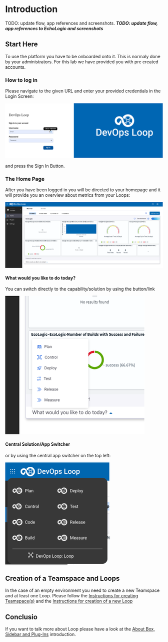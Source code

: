 # Introduction

TODO: update flow, app references and screenshots.
_**TODO: update flow, app references to EchoLogic and screenshots**_

## Start Here

To use the platform you have to be onboarded onto it. This is normaly done by your administrators. For this lab we have provided you with pre created accounts.

### How to log in

Please navigate to the given URL and enter your provided credentials in the Login Screen:

![Login Screen](media/Loop_Login_Page.png)

and press the Sign In Button.

### The Home Page

After you have been logged in you will be directed to your homepage and it will provide you an overview about metrics from your Loops:

![Home Page](media/Loop_Home_Page.png)

#### What would you like to do today?

You can switch directly to the capability/solution by using the button/link

![What would you like to do today?](media/Loop_whatwouldyouliketodotoday.png)

#### Central Solution/App Switcher

or by using the central app switcher on the top left:

![Central App Switcher](media/Loop_central_app_control.png)

## Creation of a Teamspace and Loops

In the case of an empty environment you need to create a new Teamspace and at least one Loop. Please follow the [Instructions for creating Teamspace(s)](teamspace/index.md) and the [Instructions for creation of a new Loop](loops/index.md)

## Conclusio

If you want to talk more about Loop please have a look at the [About Box, Sidebar and Plug-Ins](intro/index.md) introduction.
